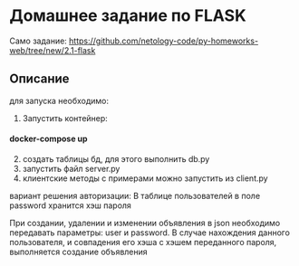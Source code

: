 # Домашнее задание по FLASK

Само задание: https://github.com/netology-code/py-homeworks-web/tree/new/2.1-flask

## Описание
для запуска необходимо:
1. Запустить контейнер:
#### docker-compose up
2. создать таблицы бд, для этого выполнить db.py
3. запустить файл server.py
4. клиентские методы с примерами можно запустить из client.py

вариант решения авторизации:
В таблице пользователей в поле password хранится хэш пароля

При создании, удалении и изменении объявления в json необходимо передавать параметры:
user и password.
В случае нахождения данного пользователя, и совпадения его хэша с хэшем переданного пароля, выполняется создание объявления
